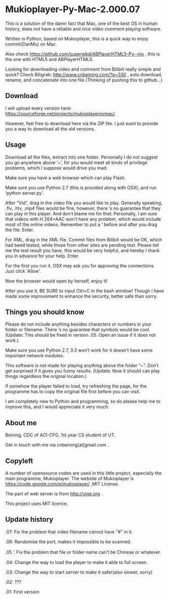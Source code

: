Mukioplayer-Py-Mac-2.000.07
===========================
This is a solution of the damn fact that Mac, one of the best OS in human history, does not have a reliable and nice video comment playing software.

Written in Python, based on Mukioplayer, this is a quick way to enjoy commit(DanMu) on Mac.

Also check https://github.com/superwbd/ABPlayerHTML5-Py--nix  , this is the one with HTML5 and ABPlayerHTML5.

Looking for downloading video and comment from Bilibili really simple and quick? Check Biligrab: http://www.cnbeining.com/?p=330   , auto download, rename, and concatenate into one file.(Thinking of pushing this to github...)


Download
------
I will upload every version here: https://sourceforge.net/projects/mukioplayerpymac/

However, feel free to download here via the ZIP file. I just want to provide you a way to download all the old versions.

Usage
------
Download all the files, extract into one folder. Personally I do not suggest you go anywhere above ‘~’, for you would meet all kinds of privilege problems, which I suppose would drive you mad.

Make sure you have a web browser which can play Flash.

Make sure you use Python 2.7 (this is provided along with OSX), and run ‘python server.py’.

After “Vid”, drag in the video file you would like to play. Generally speaking, .flv, .hlv, .mp4 files would be fine, however, there ’s no guarantee that they can play in this player. And don’t blame me for that: Personally, I am sure that videos with H.264+AAC won’t have any problem, which would include most of the online videos. Remember to put a   ‘   before and after you drag the file. Enter.

For XML, drag in the XML file. Commit files from Bilibili would be OK, which had beed tested, while those from other sites are pending test. Please tell me the test result you have, this would be very helpful, and hereby I thank you in advance for your help. Enter.

For the first you run it, OSX may ask you for approving the connections. Just click 'Allow'.

Now the browser would open by herself, enjoy it!

After you use it, BE SURE to input Ctrl+C in the bash window! Though I have made some improvement to enhance the security, better safe than sorry.

Things you should know
-----
Please do not include anything besides characters or numbers in your folder or filename. There ’s no guarantee that symbols would be cool.
(Update: This should be fixed in version .05. Open an issue if it does not work.)

Make sure you use Python 2.7, 3.3 won’t work for it doesn’t have some important network modules.

This software is not made for playing anything above the folder “~”. Don’t get surprised if it gives you funny results.
(Update: Now it should can play things regardless the original location.)

If somehow the player failed to load, try refreshing the page, for the programme has to copy the original file first before you can visit.

I am completely new to Python and programming, so do please help me to improve this, and I would appreciate it very much.

About me
-----
Beining, CDC of ACI-CFG, 1st year CS student of UT.

Get in touch with me via cnbeining[at]gmail.com  .

Copyleft
-----
A number of opensource codes are used in this little project, especially the main programme, Mukioplayer. The website of Mukioplayer is https://code.google.com/p/mukioplayer/  ,MIT License.

The part of web server is from http://yige.org  .

This project uses MIT licence. 

Update history
-----
.07: Fix the problem that video filename cannot have "#" in it.

.06: Randomise the port, makes it impossible to be scanned.

.05：Fix the problem that file or folder name can't be Chinese or whatever.

.04: Change the way to load the player to make it able to full screen.

.03: Change the way to start server to make it safer(also slower, sorry)

.02: ???

.01: First version
